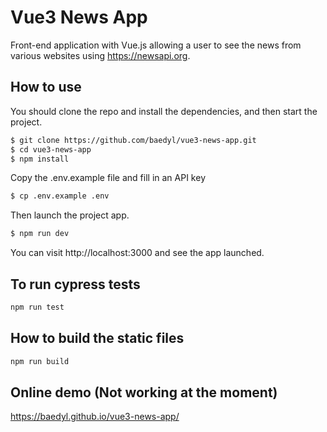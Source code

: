 # Vue3 News App
Front-end application with Vue.js allowing a user to see the news from various websites using https://newsapi.org. 

## How to use
You should clone the repo and install the dependencies, and then start the project.

```bash
$ git clone https://github.com/baedyl/vue3-news-app.git
$ cd vue3-news-app
$ npm install
```

Copy the .env.example file and fill in an API key

```bash
$ cp .env.example .env
```

Then launch the project app.

```bash
$ npm run dev
```

You can visit http://localhost:3000 and see the app launched.

## To run cypress tests

``` bash
npm run test
```

## How to build the static files

``` bash
npm run build
```

## Online demo (Not working at the moment)

https://baedyl.github.io/vue3-news-app/
